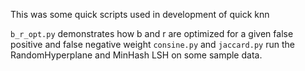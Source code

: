 This was some quick scripts used in development of quick knn

`b_r_opt.py` demonstrates how b and r are optimized for a given false positive and false negative weight
`consine.py` and `jaccard.py` run the RandomHyperplane and MinHash LSH on some sample data.

